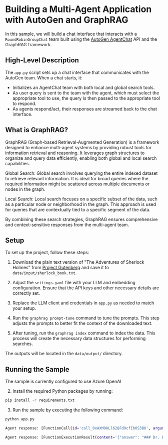 # Building a Multi-Agent Application with AutoGen and GraphRAG

In this sample, we will build a chat interface that interacts with a `RoundRobinGroupChat` team built using the [AutoGen AgentChat](https://microsoft.github.io/autogen/dev/user-guide/agentchat-user-guide/index.html) API and the GraphRAG framework.


## High-Level Description

The `app.py` script sets up a chat interface that communicates with the AutoGen team. When a chat starts, it:

- Initializes an AgentChat team with both local and global search tools.
- As user query is sent to the team with the agent, which must select the appropriate tool to use, the query is then passed to the appropriate tool to respond.
- As agents respond/act, their responses are streamed back to the chat interface.

## What is GraphRAG?

GraphRAG (Graph-based Retrieval-Augmented Generation) is a framework designed to enhance multi-agent systems by providing robust tools for information retrieval and reasoning. It leverages graph structures to organize and query data efficiently, enabling both global and local search capabilities.

Global Search: Global search involves querying the entire indexed dataset to retrieve relevant information. It is ideal for broad queries where the required information might be scattered across multiple documents or nodes in the graph.

Local Search: Local search focuses on a specific subset of the data, such as a particular node or neighborhood in the graph. This approach is used for queries that are contextually tied to a specific segment of the data.

By combining these search strategies, GraphRAG ensures comprehensive and context-sensitive responses from the multi-agent team.

## Setup

To set up the project, follow these steps:

1. Download the plain text version of "The Adventures of Sherlock Holmes" from [Project Gutenberg](https://www.gutenberg.org/ebooks/1661) and save it to `data/input/sherlock_book.txt`.

2. Adjust the `settings.yaml` file with your LLM and embedding configuration. Ensure that the API keys and other necessary details are correctly set.

3. Replace the LLM client and credentials in `app.py` as needed to match your setup.

4. Run the `graphrag prompt-tune` command to tune the prompts. This step adjusts the prompts to better fit the context of the downloaded text.

5. After tuning, run the `graphrag index` command to index the data. This process will create the necessary data structures for performing searches.

The outputs will be located in the `data/output/` directory.

## Running the Sample

The sample is currently configured to use Azure OpenAI

2. Install the required Python packages by running:

```bash
pip install -r requirements.txt
```

3. Run the sample by executing the following command:

```bash
python app.py

Agent response: [FunctionCall(id='call_0xAXMOHLl62QFd9cfIb0S3BO', arguments='{"query":"station-master Dr. Becher"}', name='local_search_tool')]

Agent response: [FunctionExecutionResult(content='{"answer": "### Dr. Becher and the Station-Master\\n\\nDr. Becher is an Englishman who owns a house that caught fire, and he has a foreign patient staying with him [Data: Entities (489)]. The fire at Dr. Becher\'s house was a significant event, as it was described as a great widespread whitewashed building spouting fire at every chink and window, with fire-engines striving to control the blaze [Data: Sources (91); Entities (491)]. The station-master provided information about the fire, confirming that it broke out during the night and worsened, leading to the entire place being in a blaze [Data: Sources (91)].\\n\\nThe station-master also clarified a misunderstanding about Dr. Becher\'s nationality, stating that Dr. Becher is an Englishman, contrary to the engineer\'s assumption that he might be a German. The station-master humorously noted that Dr. Becher is well-fed, unlike his foreign patient, who could benefit from some good Berkshire beef [Data: Sources (91)].\\n\\n### The Fire Incident\\n\\nThe fire at Dr. Becher\'s house was linked to a larger criminal investigation involving a gang of coiners. The fire was inadvertently started by an oil-lamp that was crushed in a press, which was part of the machinery used by the gang. This incident was a turning point in the investigation, as it led to the discovery of the gang\'s operations, although the criminals managed to escape [Data: Sources (91)].\\n\\nThe fire-engines present at the scene were unable to prevent the destruction of the house, and the firemen were perturbed by the strange arrangements they found within the building. Despite their efforts, the house was reduced to ruins, with only some twisted cylinders and iron piping remaining [Data: Sources (91); Entities (491)].\\n\\nIn summary, Dr. Becher\'s house fire was a pivotal event in the investigation of a criminal gang, with the station-master providing key information about the incident and Dr. Becher\'s identity. The fire not only highlighted the dangers associated with the gang\'s activities but also underscored the challenges faced by law enforcement in apprehending the criminals."}', call_id='call_0xAXMOHLl62QFd9cfIb0S3BO')]
```
